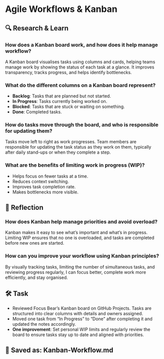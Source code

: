 # Agile Workflows & Kanban

## 🔍 Research & Learn

### How does a Kanban board work, and how does it help manage workflow?

A Kanban board visualises tasks using columns and cards, helping teams manage work by showing the status of each task at a glance. It improves transparency, tracks progress, and helps identify bottlenecks.

### What do the different columns on a Kanban board represent?

- **Backlog**: Tasks that are planned but not started.
- **In Progress**: Tasks currently being worked on.
- **Blocked**: Tasks that are stuck or waiting on something.
- **Done**: Completed tasks.

### How do tasks move through the board, and who is responsible for updating them?

Tasks move left to right as work progresses. Team members are responsible for updating the task status as they work on them, typically after daily stand-ups or when they complete a step.

### What are the benefits of limiting work in progress (WIP)?

- Helps focus on fewer tasks at a time.
- Reduces context switching.
- Improves task completion rate.
- Makes bottlenecks more visible.

## 📝 Reflection

### How does Kanban help manage priorities and avoid overload?

Kanban makes it easy to see what’s important and what’s in progress. Limiting WIP ensures that no one is overloaded, and tasks are completed before new ones are started.

### How can you improve your workflow using Kanban principles?

By visually tracking tasks, limiting the number of simultaneous tasks, and reviewing progress regularly, I can focus better, complete work more efficiently, and stay organised.

## 🛠️ Task

- Reviewed Focus Bear’s Kanban board on GitHub Projects. Tasks are structured into clear columns with details and owners assigned.
- Moved one task from “In Progress” to “Done” after completing it and updated the notes accordingly.
- **One improvement**: Set personal WIP limits and regularly review the board to ensure tasks stay up to date and aligned with priorities.

## 📄 Saved as: Kanban-Workflow.md
